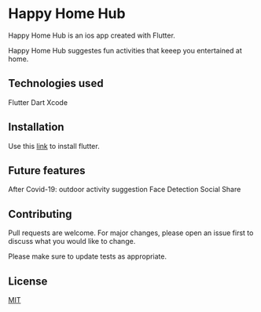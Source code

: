 # Happy Home Hub

Happy Home Hub is an ios app created with Flutter.

Happy Home Hub suggestes fun activities that keeep you entertained at home. 

## Technologies used
Flutter
Dart
Xcode

## Installation

Use this [link](https://flutter.dev/docs/get-started/install) to install flutter.

## Future features

After Covid-19: outdoor activity suggestion
Face Detection
Social Share

## Contributing
Pull requests are welcome. For major changes, please open an issue first to discuss what you would like to change.

Please make sure to update tests as appropriate.

## License
[MIT](https://choosealicense.com/licenses/mit/)
